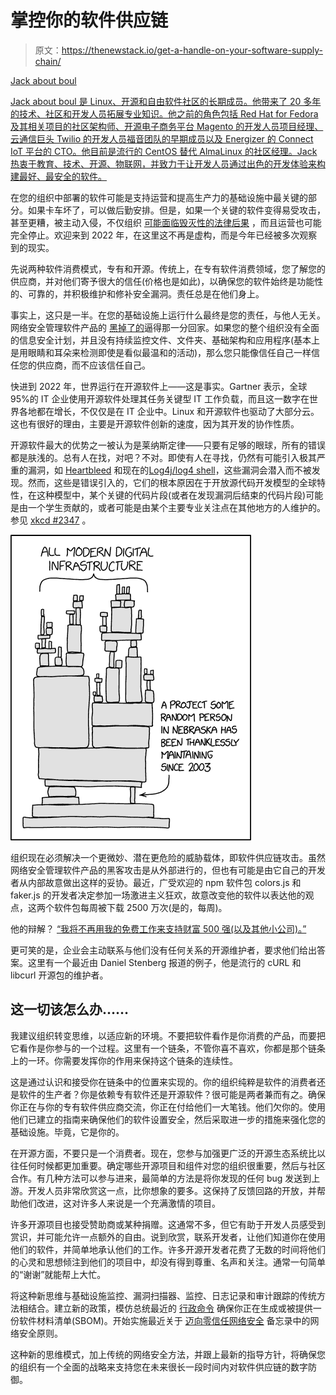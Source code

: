 # 掌控你的软件供应链

> 原文：<https://thenewstack.io/get-a-handle-on-your-software-supply-chain/>

[](https://www.linkedin.com/in/jackaboutboul/)

[Jack about boul](https://www.linkedin.com/in/jackaboutboul/)

[Jack about boul 是 Linux、开源和自由软件社区的长期成员。他带来了 20 多年的技术、社区和开发人员拓展专业知识。他之前的角色包括 Red Hat for Fedora 及其相关项目的社区架构师、开源电子商务平台 Magento 的开发人员项目经理、云通信巨头 Twilio 的开发人员福音团队的早期成员以及 Energizer 的 Connect IoT 平台的 CTO。他目前是流行的 CentOS 替代 AlmaLinux 的社区经理。Jack 热衷于教育、技术、开源、物联网，并致力于让开发人员通过出色的开发体验来构建最好、最安全的软件。](https://www.linkedin.com/in/jackaboutboul/)

[](https://www.linkedin.com/in/jackaboutboul/)[](https://www.linkedin.com/in/jackaboutboul/)

在您的组织中部署的软件可能是支持运营和提高生产力的基础设施中最关键的部分。如果卡车坏了，可以做后勤安排。但是，如果一个关键的软件变得易受攻击，甚至更糟，被主动入侵，不仅组织 [可能面临毁灭性的法律后果](https://www.ftc.gov/news-events/blogs/techftc/2022/01/ftc-warns-companies-remediate-log4j-security-vulnerability) ，而且运营也可能完全停止。欢迎来到 2022 年，在这里这不再是虚构，而是今年已经被多次观察到的现实。

先说两种软件消费模式，专有和开源。传统上，在专有软件消费领域，您了解您的供应商，并对他们寄予很大的信任(价格也是如此)，以确保您的软件始终是功能性的、可靠的，并积极维护和修补安全漏洞。责任总是在他们身上。

事实上，这只是一半。在您的基础设施上运行什么最终是您的责任，与他人无关。网络安全管理软件产品的 [黑掉了的](https://www.csoonline.com/article/3601508/solarwinds-supply-chain-attack-explained-why-organizations-were-not-prepared.html)逼得那一分回家。如果您的整个组织没有全面的信息安全计划，并且没有持续监控文件、文件夹、基础架构和应用程序(基本上是用眼睛和耳朵来检测即使是看似最温和的活动)，那么您只能像信任自己一样信任您的供应商，而不应该信任自己。

快进到 2022 年，世界运行在开源软件上——这是事实。Gartner 表示，全球 95%的 IT 企业使用开源软件处理其任务关键型 IT 工作负载，而且这一数字在世界各地都在增长，不仅仅是在 IT 企业中。Linux 和开源软件也驱动了大部分云。这也有很好的理由，主要是开源软件创新的速度，因为其开发的协作性质。

开源软件最大的优势之一被认为是莱纳斯定律——只要有足够的眼球，所有的错误都是肤浅的。总有人在找，对吧？不对。即使有人在寻找，仍然有可能引入极其严重的漏洞，如 [Heartbleed](https://en.wikipedia.org/wiki/Heartbleed) 和现在的[Log4j/log4 shell](https://en.wikipedia.org/wiki/Log4Shell)，这些漏洞会潜入而不被发现。然而，这些是错误引入的，它们的根本原因在于开放源代码开发模型的全球特性，在这种模型中，某个关键的代码片段(或者在发现漏洞后结束的代码片段)可能是由一个学生贡献的，或者可能是由某个主要专业关注点在其他地方的人维护的。参见 [xkcd #2347](https://xkcd.com/2347/) 。

![XKCD 2347](img/ad9171474b696b8bc4a246d61efe38de.png)

组织现在必须解决一个更微妙、潜在更危险的威胁载体，即软件供应链攻击。虽然网络安全管理软件产品的黑客攻击是从外部进行的，但也有可能是由它自己的开发者从内部故意做出这样的妥协。最近，广受欢迎的 npm 软件包 colors.js 和 faker.js 的开发者决定参加一场激进主义狂欢，故意改变他的软件以表达他的观点，这两个软件包每周被下载 2500 万次(是的，每周)。

他的辩解？ [“我将不再用我的免费工作来支持财富 500 强(以及其他小公司)。”](http://web.archive.org/web/20210704022108/https://github.com/Marak/faker.js/issues/1046)

更可笑的是，企业会主动联系与他们没有任何关系的开源维护者，要求他们给出答案。这里有一个最近由 Daniel Stenberg 报道的例子，他是流行的 cURL 和 libcurl 开源包的维护者。

## **这一切该怎么办……**

我建议组织转变思维，以适应新的环境。不要把软件看作是你消费的产品，而要把它看作是你参与的一个过程。这里有一个链条，不管你喜不喜欢，你都是那个链条上的一环。你需要发挥你的作用来保持这个链条的连续性。

这是通过认识和接受你在链条中的位置来实现的。你的组织纯粹是软件的消费者还是软件的生产者？你是依赖专有软件还是开源软件？很可能是两者兼而有之。确保你正在与你的专有软件供应商交流，你正在付给他们一大笔钱。他们欠你的。使用他们已建立的指南来确保他们的软件设置安全，然后采取进一步的措施来强化您的基础设施。毕竟，它是你的。

在开源方面，不要只是一个消费者。现在，您参与加强更广泛的开源生态系统比以往任何时候都更加重要。确定哪些开源项目和组件对您的组织很重要，然后与社区合作。有几种方法可以参与进来，最简单的方法是将你发现的任何 bug 发送到上游。开发人员非常欣赏这一点，比你想象的要多。这保持了反馈回路的开放，并帮助他们改进，这对许多人来说是一个充满激情的项目。

许多开源项目也接受赞助商或某种捐赠。这通常不多，但它有助于开发人员感受到赏识，并可能允许一点额外的自由。说到欣赏，联系开发者，让他们知道你在使用他们的软件，并简单地承认他们的工作。许多开源开发者花费了无数的时间将他们的心灵和思想倾注到他们的项目中，却没有得到尊重、名声和关注。通常一句简单的“谢谢”就能帮上大忙。

将这种新思维与基础设施监控、漏洞扫描器、监控、日志记录和审计跟踪的传统方法相结合。建立新的政策，模仿总统最近的 [行政命令](https://www.whitehouse.gov/briefing-room/presidential-actions/2021/05/12/executive-order-on-improving-the-nations-cybersecurity/) 确保你正在生成或被提供一份软件材料清单(SBOM)。开始实施最近关于 [迈向零信任网络安全](https://www.whitehouse.gov/wp-content/uploads/2022/01/M-22-09.pdf) 备忘录中的网络安全原则。

这种新的思维模式，加上传统的网络安全方法，并跟上最新的指导方针，将确保您的组织有一个全面的战略来支持您在未来很长一段时间内对软件供应链的数字防御。

<svg xmlns:xlink="http://www.w3.org/1999/xlink" viewBox="0 0 68 31" version="1.1"><title>Group</title> <desc>Created with Sketch.</desc></svg>